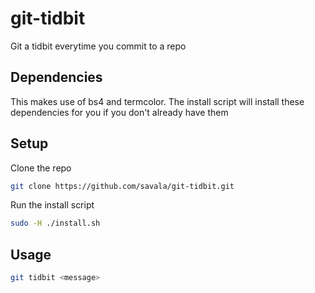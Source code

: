 # git-tidbit
Git a tidbit everytime you commit to a repo

## Dependencies
This makes use of bs4 and termcolor. The install script will install these dependencies for you if you don't already have them

## Setup
Clone the repo

```sh
git clone https://github.com/savala/git-tidbit.git
```
Run the install script

```sh
sudo -H ./install.sh
```

## Usage

```sh
git tidbit <message>
```
